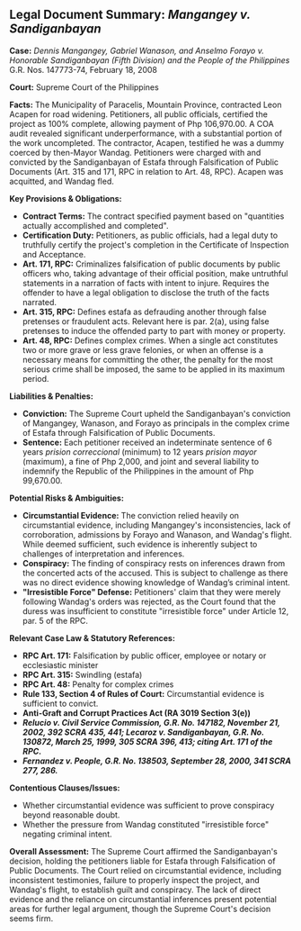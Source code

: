 ## Legal Document Summary: *Mangangey v. Sandiganbayan*

**Case:** *Dennis Mangangey, Gabriel Wanason, and Anselmo Forayo v. Honorable Sandiganbayan (Fifth Division) and the People of the Philippines* G.R. Nos. 147773-74, February 18, 2008

**Court:** Supreme Court of the Philippines

**Facts:** The Municipality of Paracelis, Mountain Province, contracted Leon Acapen for road widening. Petitioners, all public officials, certified the project as 100% complete, allowing payment of Php 106,970.00. A COA audit revealed significant underperformance, with a substantial portion of the work uncompleted. The contractor, Acapen, testified he was a dummy coerced by then-Mayor Wandag. Petitioners were charged with and convicted by the Sandiganbayan of Estafa through Falsification of Public Documents (Art. 315 and 171, RPC in relation to Art. 48, RPC). Acapen was acquitted, and Wandag fled.

**Key Provisions & Obligations:**

*   **Contract Terms:** The contract specified payment based on "quantities actually accomplished and completed".
*   **Certification Duty:** Petitioners, as public officials, had a legal duty to truthfully certify the project's completion in the Certificate of Inspection and Acceptance.
*   **Art. 171, RPC:** Criminalizes falsification of public documents by public officers who, taking advantage of their official position, make untruthful statements in a narration of facts with intent to injure. Requires the offender to have a legal obligation to disclose the truth of the facts narrated.
*   **Art. 315, RPC:** Defines estafa as defrauding another through false pretenses or fraudulent acts. Relevant here is par. 2(a), using false pretenses to induce the offended party to part with money or property.
* **Art. 48, RPC:** Defines complex crimes. When a single act constitutes two or more grave or less grave felonies, or when an offense is a necessary means for committing the other, the penalty for the most serious crime shall be imposed, the same to be applied in its maximum period.

**Liabilities & Penalties:**

*   **Conviction:** The Supreme Court upheld the Sandiganbayan's conviction of Mangangey, Wanason, and Forayo as principals in the complex crime of Estafa through Falsification of Public Documents.
*   **Sentence:** Each petitioner received an indeterminate sentence of 6 years *prision correccional* (minimum) to 12 years *prision mayor* (maximum), a fine of Php 2,000, and joint and several liability to indemnify the Republic of the Philippines in the amount of Php 99,670.00.

**Potential Risks & Ambiguities:**

*   **Circumstantial Evidence:** The conviction relied heavily on circumstantial evidence, including Mangangey's inconsistencies, lack of corroboration, admissions by Forayo and Wanason, and Wandag's flight. While deemed sufficient, such evidence is inherently subject to challenges of interpretation and inferences.
*   **Conspiracy:** The finding of conspiracy rests on inferences drawn from the concerted acts of the accused. This is subject to challenge as there was no direct evidence showing knowledge of Wandag’s criminal intent.
*   **"Irresistible Force" Defense:** Petitioners' claim that they were merely following Wandag's orders was rejected, as the Court found that the duress was insufficient to constitute "irresistible force" under Article 12, par. 5 of the RPC.

**Relevant Case Law & Statutory References:**

*   **RPC Art. 171:** Falsification by public officer, employee or notary or ecclesiastic minister
*   **RPC Art. 315:** Swindling (estafa)
*   **RPC Art. 48:** Penalty for complex crimes
*   **Rule 133, Section 4 of Rules of Court:** Circumstantial evidence is sufficient to convict.
*   **Anti-Graft and Corrupt Practices Act (RA 3019 Section 3(e))**
*   ***Relucio v. Civil Service Commission, G.R. No. 147182, November 21, 2002, 392 SCRA 435, 441; Lecaroz v. Sandiganbayan, G.R. No. 130872, March 25, 1999, 305 SCRA 396, 413; citing Art. 171 of the RPC.***
*   ***Fernandez v. People, G.R. No. 138503, September 28, 2000, 341 SCRA 277, 286.***

**Contentious Clauses/Issues:**

*   Whether circumstantial evidence was sufficient to prove conspiracy beyond reasonable doubt.
*   Whether the pressure from Wandag constituted "irresistible force" negating criminal intent.

**Overall Assessment:** The Supreme Court affirmed the Sandiganbayan's decision, holding the petitioners liable for Estafa through Falsification of Public Documents. The Court relied on circumstantial evidence, including inconsistent testimonies, failure to properly inspect the project, and Wandag's flight, to establish guilt and conspiracy. The lack of direct evidence and the reliance on circumstantial inferences present potential areas for further legal argument, though the Supreme Court's decision seems firm.
